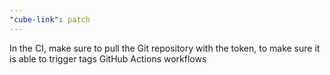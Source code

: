```yaml
---
"cube-link": patch
---
```


In the CI, make sure to pull the Git repository with the token, to make sure it is able to trigger tags GitHub Actions workflows
